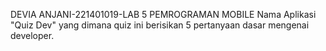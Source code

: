 DEVIA ANJANI-221401019-LAB 5 PEMROGRAMAN MOBILE
Nama Aplikasi "Quiz Dev" yang dimana quiz ini berisikan 5 pertanyaan dasar mengenai developer.
